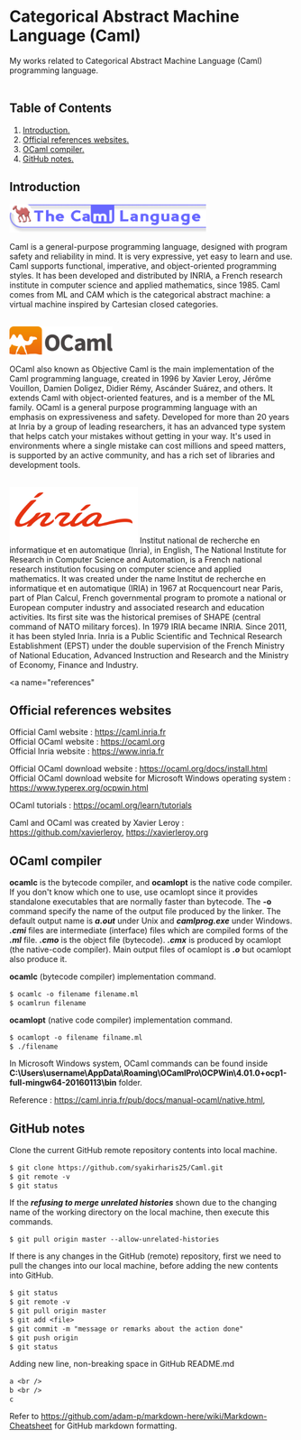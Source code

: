 # Categorical Abstract Machine Language (Caml) 
My works related to Categorical Abstract Machine Language (Caml) programming language.
<br /> <br />

## Table of Contents
1. [Introduction.](#introduction)
2. [Official references websites.](#references)
3. [OCaml compiler.](#compiler)
4. [GitHub notes.](#github)

<a name="introduction"></a>
## Introduction
<img src="Caml-1.gif" height="50"> 

Caml is a general-purpose programming language, designed with program safety and reliability in mind. It is very expressive, yet easy to learn and use. Caml supports functional, imperative, and object-oriented programming styles. It has been developed and distributed by INRIA, a French research institute in computer science and applied mathematics, since 1985. Caml comes from ML and CAM which is the categorical abstract machine: a virtual machine inspired by Cartesian closed categories.
<br /> <br />

<img src="OCaml-wiki.svg.png" height="50">

OCaml also known as Objective Caml is the main implementation of the Caml programming language, created in 1996 by Xavier Leroy, Jérôme Vouillon, Damien Doligez, Didier Rémy, Ascánder Suárez, and others. It extends Caml with object-oriented features, and is a member of the ML family. OCaml is a general purpose programming language with an emphasis on expressiveness and safety. Developed for more than 20 years at Inria by a group of leading researchers, it has an advanced type system that helps catch your mistakes without getting in your way. It's used in environments where a single mistake can cost millions and speed matters, is supported by an active community, and has a rich set of libraries and development tools.
<br /> <br />

<img src="inria.svg" height="100">
Institut national de recherche en informatique et en automatique (Inria), in English, The National Institute for Research in Computer Science and Automation, is a French national research institution focusing on computer science and applied mathematics. It was created under the name Institut de recherche en informatique et en automatique (IRIA) in 1967 at Rocquencourt near Paris, part of Plan Calcul,  French governmental program to promote a national or European computer industry and associated research and education activities. Its first site was the historical premises of SHAPE (central command of NATO military forces). In 1979 IRIA became INRIA. Since 2011, it has been styled Inria. Inria is a Public Scientific and Technical Research Establishment (EPST) under the double supervision of the French Ministry of National Education, Advanced Instruction and Research and the Ministry of Economy, Finance and Industry.

<a name="references"</a>
## Official references websites
Official Caml website : https://caml.inria.fr <br />
Official OCaml website : https://ocaml.org <br />
Official Inria website : https://www.inria.fr

Official OCaml download website : https://ocaml.org/docs/install.html <br />
Official OCaml download website for Microsoft Windows operating system : https://www.typerex.org/ocpwin.html

OCaml tutorials : https://ocaml.org/learn/tutorials

Caml and OCaml was created by Xavier Leroy : https://github.com/xavierleroy, https://xavierleroy.org

<a name=compiler></compiler>
## OCaml compiler
**ocamlc** is the bytecode compiler, and **ocamlopt** is the native code compiler. If you don't know which one to use, use ocamlopt since it provides standalone executables that are normally faster than bytecode. The **-o** command specify the name of the output file produced by the linker. The default output name is **_a.out_** under Unix and **_camlprog.exe_** under Windows. **_.cmi_** files are intermediate (interface) files which are compiled forms of the **_.ml_** file. **_.cmo_** is the	object file (bytecode). **_.cmx_** is produced by ocamlopt (the native-code compiler). Main output files of ocamlopt is **_.o_** but ocamlopt also produce it.

**ocamlc** (bytecode compiler) implementation command.
```
$ ocamlc -o filename filename.ml
$ ocamlrun filename
```

**ocamlopt** (native code compiler) implementation command.
```
$ ocamlopt -o filename filname.ml
$ ./filename
```
In Microsoft Windows system, OCaml commands can be found inside **C:\Users\username\AppData\Roaming\OCamlPro\OCPWin\4.01.0+ocp1-full-mingw64-20160113\bin** folder.

Reference : https://caml.inria.fr/pub/docs/manual-ocaml/native.html, 

<a name="github"></a>
## GitHub notes
Clone the current GitHub remote repository contents into local machine.
```
$ git clone https://github.com/syakirharis25/Caml.git
$ git remote -v
$ git status
```

If the **_refusing to merge unrelated histories_** shown due to the changing name of the working directory on the local machine, then execute this commands.
```
$ git pull origin master --allow-unrelated-histories
```

If there is any changes in the GitHub (remote) repository, first we need to pull the changes into our local machine, before adding the new contents into GitHub.
```
$ git status
$ git remote -v
$ git pull origin master
$ git add <file>
$ git commit -m "message or remarks about the action done"
$ git push origin
$ git status
```

Adding new line, non-breaking space in GitHub README.md
```
a <br />
b <br />
c
```

Refer to https://github.com/adam-p/markdown-here/wiki/Markdown-Cheatsheet for GitHub markdown formatting.
